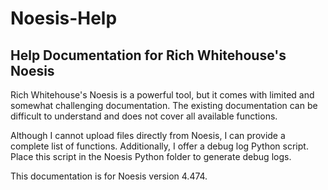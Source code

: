 # Noesis-Help
## Help Documentation for Rich Whitehouse's Noesis

Rich Whitehouse's Noesis is a powerful tool, but it comes with limited and somewhat challenging documentation. The existing documentation can be difficult to understand and does not cover all available functions.

Although I cannot upload files directly from Noesis, I can provide a complete list of functions. Additionally, I offer a debug log Python script. Place this script in the Noesis Python folder to generate debug logs.

This documentation is for Noesis version 4.474.
